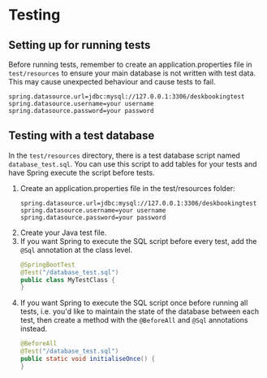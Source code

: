 # Testing

## Setting up for running tests
Before running tests, remember to create an application.properties file in `test/resources` to
ensure your main database is not written with test data. This may cause unexpected behaviour and cause
tests to fail.
```properties
spring.datasource.url=jdbc:mysql://127.0.0.1:3306/deskbookingtest
spring.datasource.username=your username
spring.datasource.password=your password
```

## Testing with a test database
In the `test/resources` directory, there is a test database script named `database_test.sql`.
You can use this script to add tables for your tests and have Spring execute the script
before tests.

1. Create an application.properties file in the test/resources folder:
    ```properties
    spring.datasource.url=jdbc:mysql://127.0.0.1:3306/deskbookingtest
    spring.datasource.username=your username
    spring.datasource.password=your password
    ```
2. Create your Java test file.
3. If you want Spring to execute the SQL script before every test, add the `@Sql` annotation at the class level.
    ```java
   @SpringBootTest
   @Test("/database_test.sql")
   public class MyTestClass {
   }
    ```
4. If you want Spring to execute the SQL script once before running all tests, i.e. you'd like to maintain the state
of the database between each test, then create a method with the `@BeforeAll` and `@Sql` annotations instead.
   ```java
   @BeforeAll
   @Test("/database_test.sql")
   public static void initialiseOnce() {
   }
   ```
